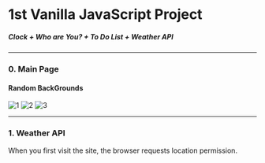 1st Vanilla JavaScript Project
================================
##### Clock + Who are You? + To Do List + Weather API
<hr/>

### 0. Main Page
#### Random BackGrounds
![1](https://user-images.githubusercontent.com/67461578/85852674-09097100-b7ec-11ea-8ff8-5c2727f73cf6.png)
![2](https://user-images.githubusercontent.com/67461578/85852679-0b6bcb00-b7ec-11ea-8471-07b99833baea.png)
![3](https://user-images.githubusercontent.com/67461578/85852682-0d358e80-b7ec-11ea-870e-5fdc56e74f5f.png)
<hr/>

### 1. Weather API

When you first visit the site, the browser requests location permission.
